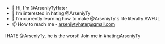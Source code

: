 - 👋 Hi, I’m @ArseniyTyHater
- 👀 I’m interested in hating @ArseniyTy  
- 🌱 I’m currently learning how to make @ArseniyTy's life literally AWFUL
- 📫 How to reach me - arseniytyhater@gmail.com

I HATE @ArseniyTy, he is the worst! Join me in #hatingArseniyTy

<!---
ArseniyTyHater/ArseniyTyHater is a ✨ special ✨ repository because its `README.md` (this file) appears on your GitHub profile.
You can click the Preview link to take a look at your changes.
--->
